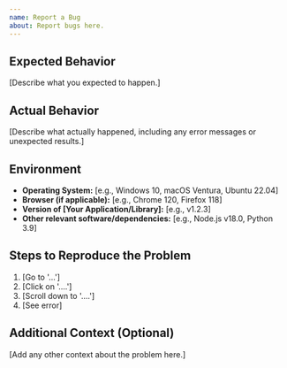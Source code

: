 ```yaml
---
name: Report a Bug
about: Report bugs here.
---
```


## Expected Behavior
[Describe what you expected to happen.]

## Actual Behavior
[Describe what actually happened, including any error messages or unexpected results.]

## Environment
  - **Operating System:** [e.g., Windows 10, macOS Ventura, Ubuntu 22.04]
  - **Browser (if applicable):** [e.g., Chrome 120, Firefox 118]
  - **Version of [Your Application/Library]:** [e.g., v1.2.3]
  - **Other relevant software/dependencies:** [e.g., Node.js v18.0, Python 3.9]

## Steps to Reproduce the Problem
  1. [Go to '...']
  2. [Click on '....']
  3. [Scroll down to '....']
  4. [See error]

## Additional Context (Optional)
[Add any other context about the problem here.]
